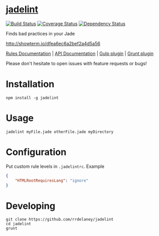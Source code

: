 # [jadelint](http://ryandelaney.io/jadelint)

[![Build Status](https://travis-ci.org/rrdelaney/jadelint.svg?branch=master)](https://travis-ci.org/rrdelaney/jadelint)
[![Coverage Status](https://coveralls.io/repos/rrdelaney/jadelint/badge.svg?branch=master&service=github)](https://coveralls.io/github/rrdelaney/jadelint?branch=master)
[![Dependency Status](https://david-dm.org/rrdelaney/jadelint.svg)](https://david-dm.org/rrdelaney/jadelint)

Finds bad practices in your Jade

http://showterm.io/dfea6ec6a2bef2a4d5a56

[Rules Documentation](http://ryandelaney.io/jadelint) |
[API Documentation](http://ryandelaney.io/jadelint/api) |
[Gulp plugin](https://github.com/patwork/gulp-jadelint) |
[Grunt plugin](https://github.com/rrdelaney/grunt-jadelint)

Please don't hesitate to open issues with feature requests or bugs! 

# Installation

```
npm install -g jadelint
```

# Usage

```
jadelint myFile.jade otherFile.jade myDirectory
```

# Configuration

Put custom rule levels in `.jadelintrc`. Example
```json
{
    "HTMLRootRequiresLang": "ignore"
}
```

# Developing

```
git clone https://github.com/rrdelaney/jadelint
cd jadelint
grunt
```

